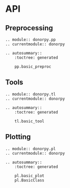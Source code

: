 # API

## Preprocessing

```{eval-rst}
.. module:: donorpy.pp
.. currentmodule:: donorpy

.. autosummary::
    :toctree: generated

    pp.basic_preproc
```

## Tools

```{eval-rst}
.. module:: donorpy.tl
.. currentmodule:: donorpy

.. autosummary::
    :toctree: generated

    tl.basic_tool
```

## Plotting

```{eval-rst}
.. module:: donorpy.pl
.. currentmodule:: donorpy

.. autosummary::
    :toctree: generated

    pl.basic_plot
    pl.BasicClass
```

